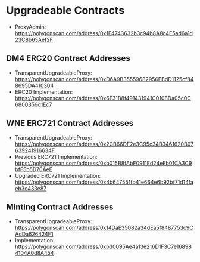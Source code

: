 # Upgradeable Contracts

- ProxyAdmin: https://polygonscan.com/address/0x1E4743632b3c94b8A8c4E5ad6a1d23C8b65Aef2F

## DM4 ERC20 Contract Addresses
- TransparentUpgradeableProxy: https://polygonscan.com/address/0xD6A9B35559682956EBdD1125cf848695DA410304
- ERC20 Implementation: https://polygonscan.com/address/0x6F31B8f491431941C0108Da05c0C6800356d1Ec7


## WNE ERC721 Contract Addresses
- TransparentUpgradeableProxy: https://polygonscan.com/address/0x2CB66DF2e3C95c34B3461620B07639241916634F
- Previous ERC721 Implementation: https://polygonscan.com/address/0xb015B8fAbF0911Ed24eEb01CA3C9bfF5b5D70AeE
- Upgraded ERC721 Implementation: https://polygonscan.com/address/0x4b647551fb41e664e6b92bf71d14faeb3c433e87


## Minting Contract Addresses
- TransparentUpgradeableProxy: https://polygonscan.com/address/0x14DaE35082a34dEa5f8487753c9CAdDa626424F1
- Implementation: https://polygonscan.com/address/0xbd0095Ae4a13e216D1F3C7e168984104A0d8A454